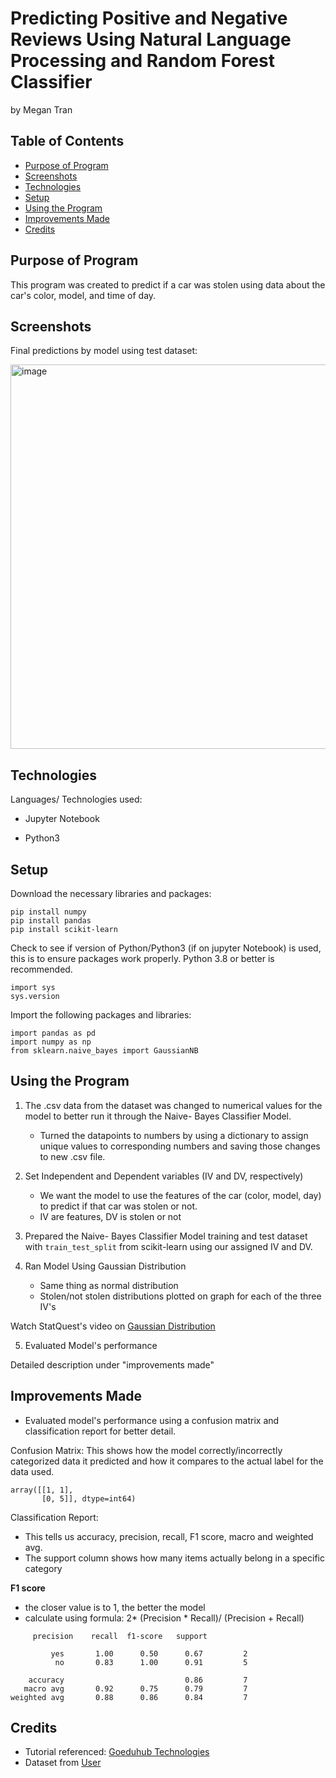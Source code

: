 # Predicting Positive and Negative Reviews Using Natural Language Processing and Random Forest Classifier
by Megan Tran

## Table of Contents
* [Purpose of Program](#Purpose-of-program)
* [Screenshots](#screenshots)
* [Technologies](#technologies)
* [Setup](#setup)
* [Using the Program](#Using-the-Program)
* [Improvements Made](#Improvements-Made)
* [Credits](#Credits)

## Purpose of Program

This program was created to predict if a car was stolen using data about the car's color, model, and time of day.

## Screenshots

Final predictions by model using test dataset:

<img width="615" alt="image" src="https://github.com/Sonicdaheghod/MT_Naive_Bayes/assets/68253811/d33f8bda-a380-406e-922d-70554d614a93">


## Technologies
Languages/ Technologies used:

* Jupyter Notebook

* Python3

## Setup

Download the necessary libraries and packages:
```
pip install numpy
pip install pandas
pip install scikit-learn
```
Check to see if version of Python/Python3 (if on jupyter Notebook) is used, this is to ensure packages work properly. Python 3.8 or better is recommended.

```
import sys
sys.version
```

Import the following packages and libraries:

```
import pandas as pd
import numpy as np
from sklearn.naive_bayes import GaussianNB
```
  
## Using the Program

1) The .csv data from the dataset was changed to numerical values for the model to better run it through the Naive- Bayes Classifier Model.

    * Turned the datapoints to numbers by using a dictionary to assign unique values to corresponding numbers and saving those changes to new .csv file.
  
2) Set Independent and Dependent variables (IV and DV, respectively)

    * We want the model to use the features of the car (color, model, day) to predict if that car was stolen or not.
    * IV are features, DV is stolen or not
      
3) Prepared the Naive- Bayes Classifier Model training and test dataset with ``` train_test_split ``` from scikit-learn using our assigned IV and DV.

4) Ran Model Using Gaussian Distribution

    * Same thing as normal distribution
    * Stolen/not stolen distributions plotted on graph for each of the three IV's

Watch StatQuest's video on [Gaussian Distribution](https://www.youtube.com/watch?v=H3EjCKtlVog&ab_channel=StatQuestwithJoshStarmer)

5) Evaluated Model's performance

Detailed description under "improvements made"

## Improvements Made

* Evaluated model's performance using a confusion matrix and classification report for better detail.

Confusion Matrix:
This shows how the model correctly/incorrectly categorized data it predicted and how it compares to the actual label for the data used.

```
array([[1, 1],
       [0, 5]], dtype=int64)
```

Classification Report:

* This tells us accuracy, precision, recall, F1 score, macro and weighted avg.
* The support column shows how many items actually belong in a specific category

**F1 score**

* the closer value is to 1, the better the model
* calculate using formula: 2* (Precision * Recall)/ (Precision + Recall)
```
     precision    recall  f1-score   support

         yes       1.00      0.50      0.67         2
          no       0.83      1.00      0.91         5

    accuracy                           0.86         7
   macro avg       0.92      0.75      0.79         7
weighted avg       0.88      0.86      0.84         7
```
## Credits

* Tutorial referenced: [Goeduhub Technologies](https://www.linkedin.com/learning/nlp-with-python-for-machine-learning-essential-training/model-selection-results?u=74412268)
* Dataset from [User]()

